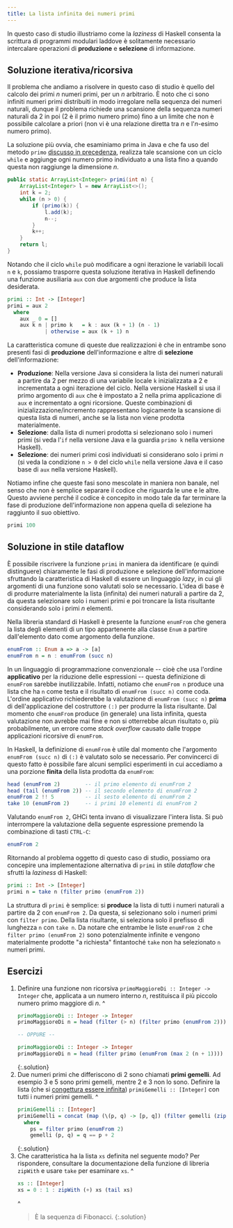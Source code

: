 ```yaml
---
title: La lista infinita dei numeri primi
---
```


In questo caso di studio illustriamo come la *laziness* di Haskell
consenta la scrittura di programmi modulari laddove è solitamente
necessario intercalare operazioni di **produzione** e **selezione**
di informazione.

## Soluzione iterativa/ricorsiva

Il problema che andiamo a risolvere in questo caso di studio è
quello del calcolo dei primi $n$ numeri primi, per un $n$
arbitrario. È noto che ci sono infiniti numeri primi distribuiti in
modo irregolare nella sequenza dei numeri naturali, dunque il
problema richiede una scansione della sequenza numeri naturali da 2
in poi (2 è il primo numero primo) fino a un limite che non è
possibile calcolare a priori (non vi è una relazione diretta tra $n$
e l'$n$-esimo numero primo).

La soluzione più ovvia, che esaminiamo prima in Java e che fa uso
del metodo `primo` [discusso in
precedenza](Iterazione.html#descrizione-del-problema), realizza tale
scansione con un ciclo `while` e aggiunge ogni numero primo
individuato a una lista fino a quando questa non raggiunge la
dimensione $n$.

``` java
public static ArrayList<Integer> primi(int n) {
    ArrayList<Integer> l = new ArrayList<>();
    int k = 2;
    while (n > 0) {
        if (primo(k)) {
            l.add(k);
            n--;
        }
        k++;
    }
    return l;
}
```

Notando che il ciclo `while` può modificare a ogni iterazione le
variabili locali `n` e `k`, possiamo trasporre questa soluzione
iterativa in Haskell definendo una funzione ausiliaria `aux` con due
argomenti che produce la lista desiderata.

``` haskell
primi :: Int -> [Integer]
primi = aux 2
  where
    aux _ 0 = []
    aux k n | primo k   = k : aux (k + 1) (n - 1)
            | otherwise = aux (k + 1) n
```

La caratteristica comune di queste due realizzazioni è che in
entrambe sono presenti fasi di **produzione** dell'informazione e
altre di **selezione** dell'informazione:

* **Produzione**: Nella versione Java si considera la lista dei
  numeri naturali a partire da 2 per mezzo di una variabile locale
  `k` inizializzata a 2 e incrementata a ogni iterazione del
  ciclo. Nella versione Haskell si usa il primo argomento di `aux`
  che è impostato a 2 nella prima applicazione di `aux` e
  incrementato a ogni ricorsione. Queste combinazioni di
  inizializzazione/incremento rappresentano logicamente la scansione
  di questa lista di numeri, anche se la lista non viene prodotta
  materialmente.
* **Selezione**: dalla lista di numeri prodotta si selezionano solo
  i numeri primi (si veda l'`if` nella versione Java e la guardia
  `primo k` nella versione Haskell).
* **Selezione**: dei numeri primi così individuati si considerano
  solo i primi $n$ (si veda la condizione `n > 0` del ciclo `while`
  nella versione Java e il caso base di `aux` nella versione
  Haskell).

Notiamo infine che queste fasi sono mescolate in maniera non banale,
nel senso che non è semplice separare il codice che riguarda le une
e le altre. Questo avviene perché il codice è concepito in modo tale
da far terminare la fase di produzione dell'informazione non appena
quella di selezione ha raggiunto il suo obiettivo.

``` haskell
primi 100
```

## Soluzione in stile dataflow

È possibile riscrivere la funzione `primi` in maniera da
identificare (e quindi distinguere) chiaramente le fasi di
produzione e selezione dell'informazione sfruttando la
caratteristica di Haskell di essere un linguaggio *lazy*, in cui gli
argomenti di una funzione sono valutati solo se necessario. L'idea
di base è di produrre materialmente la lista (infinita) dei numeri
naturali a partire da 2, da questa selezionare solo i numeri primi e
poi troncare la lista risultante considerando solo i primi $n$
elementi.

Nella libreria standard di Haskell è presente la funzione `enumFrom`
che genera la lista degli elementi di un tipo appartenente alla
classe `Enum` a partire dall'elemento dato come argomento della
funzione.

``` haskell
enumFrom :: Enum a => a -> [a]
enumFrom n = n : enumFrom (succ n)
```

In un linguaggio di programmazione convenzionale -- cioè che usa
l'ordine **applicativo** per la riduzione delle espressioni --
questa definizione di `enumFrom` sarebbe inutilizzabile. Infatti,
notiamo che `enumFrom n` produce una lista che ha `n` come testa e
il risultato di `enumFrom (succ n)` come coda. L'ordine applicativo
richiederebbe la valutazione di `enumFrom (succ n)` **prima** di
dell'applicazione del costruttore `(:)` per produrre la lista
risultante. Dal momento che `enumFrom` produce (in generale) una
lista infinita, questa valutazione non avrebbe mai fine e non si
otterrebbe alcun risultato o, più probabilmente, un errore come
*stack overflow* causato dalle troppe applicazioni ricorsive di
`enumFrom`.

In Haskell, la definizione di `enumFrom` è utile dal momento che
l'argomento `enumFrom (succ n)` di `(:)` è valutato solo se
necessario. Per convincerci di questo fatto è possibile fare alcuni
semplici esperimenti in cui accediamo a una porzione **finita**
della lista prodotta da `enumFrom`:

``` haskell
head (enumFrom 2)        -- il primo elemento di enumFrom 2
head (tail (enumFrom 2)) -- il secondo elemento di enumFrom 2
enumFrom 2 !! 5          -- il sesto elemento di enumFrom 2
take 10 (enumFrom 2)     -- i primi 10 elementi di enumFrom 2
```

Valutando `enumFrom 2`, GHCi tenta invano di visualizzare l'intera
lista. Si può interrompere la valutazione della seguente espressione
premendo la combinazione di tasti `CTRL-C`:

``` haskell
enumFrom 2
```

Ritornando al problema oggetto di questo caso di studio, possiamo
ora concepire una implementazione alternativa di `primi` in stile
*dataflow* che sfrutti la *laziness* di Haskell:

``` haskell
primi :: Int -> [Integer]
primi n = take n (filter primo (enumFrom 2))
```

La struttura di `primi` è semplice: si **produce** la lista di tutti
i numeri naturali a partire da 2 con `enumFrom 2`. Da questa, si
selezionano solo i numeri primi con `filter primo`. Della lista
risultante, si seleziona solo il prefisso di lunghezza `n` con `take
n`. Da notare che entrambe le liste `enumFrom 2` che `filter primo
(enumFrom 2)` sono potenzialmente infinite e vengono materialmente
prodotte "a richiesta" fintantoché `take` non ha selezionato `n`
numeri primi.

## Esercizi

1. Definire una funzione non ricorsiva `primoMaggioreDi :: Integer ->
   Integer` che, applicata a un numero interno $n$, restituisca il più
   piccolo numero primo maggiore di $n$.
   ^
   ``` haskell
   primoMaggioreDi :: Integer -> Integer
   primoMaggioreDi n = head (filter (> n) (filter primo (enumFrom 2)))

   -- OPPURE --

   primoMaggioreDi :: Integer -> Integer
   primoMaggioreDi n = head (filter primo (enumFrom (max 2 (n + 1))))
   ```
   {:.solution}
2. Due numeri primi che differiscono di 2 sono chiamati **primi
   gemelli**. Ad esempio 3 e 5 sono primi gemelli, mentre 2 e 3 non
   lo sono. Definire la lista (che si [congettura essere
   infinita](https://it.wikipedia.org/wiki/Numeri_primi_gemelli))
   `primiGemelli :: [Integer]` con tutti i numeri primi gemelli.
   ^
   ``` haskell
   primiGemelli :: [Integer]
   primiGemelli = concat (map (\(p, q) -> [p, q]) (filter gemelli (zip ps (tail ps))))
     where
	   ps = filter primo (enumFrom 2)
	   gemelli (p, q) = q == p + 2
   ```
   {:.solution}
3. Che caratteristica ha la lista `xs` definita nel seguente modo?
   Per rispondere, consultare la documentazione della funzione di
   libreria `zipWith` e usare `take` per esaminare `xs`.
   ^
   ``` haskell
   xs :: [Integer]
   xs = 0 : 1 : zipWith (+) xs (tail xs)
   ```
   ^
   > È la sequenza di Fibonacci.
   {:.solution}
